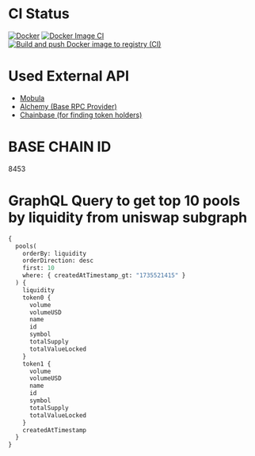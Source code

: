 # CI Status

[![Docker](https://github.com/ArshilHapani/stellus_defi_backend/actions/workflows/scan-image.yml/badge.svg)](https://github.com/ArshilHapani/stellus_defi_backend/actions/workflows/scan-image.yml)
[![Docker Image CI](https://github.com/ArshilHapani/stellus_defi_backend/actions/workflows/docker-image.yml/badge.svg)](https://github.com/ArshilHapani/stellus_defi_backend/actions/workflows/docker-image.yml)
[![Build and push Docker image to registry (CI)](https://github.com/ArshilHapani/stellus_defi_backend/actions/workflows/push-image-to-registry.yml/badge.svg)](https://github.com/ArshilHapani/stellus_defi_backend/actions/workflows/push-image-to-registry.yml)

# Used External API

- [Mobula](https://docs.mobula.io/introduction)
- [Alchemy (Base RPC Provider)](https://dashboard.alchemy.com/)
- [Chainbase (for finding token holders)](https://docs.chainbase.com/introduction/about)

# BASE CHAIN ID

8453

# GraphQL Query to get top 10 pools by liquidity from uniswap subgraph

```graphql
{
  pools(
    orderBy: liquidity
    orderDirection: desc
    first: 10
    where: { createdAtTimestamp_gt: "1735521415" }
  ) {
    liquidity
    token0 {
      volume
      volumeUSD
      name
      id
      symbol
      totalSupply
      totalValueLocked
    }
    token1 {
      volume
      volumeUSD
      name
      id
      symbol
      totalSupply
      totalValueLocked
    }
    createdAtTimestamp
  }
}
```
